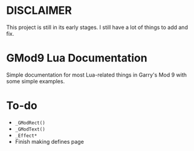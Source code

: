 # DISCLAIMER
This project is still in its early stages. I still have a lot of things to add and fix.
# GMod9 Lua Documentation
Simple documentation for most Lua-related things in Garry's Mod 9 with some simple examples.

# To-do
- `_GModRect()`
- `_GModText()`
- `_Effect*`
- Finish making defines page
